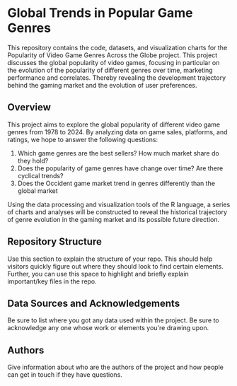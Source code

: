 # Global Trends in Popular Game Genres

This repository contains the code, datasets, and visualization charts for the Popularity of Video Game Genres Across the Globe project. This project discusses the global popularity of video games, focusing in particular on the evolution of the popularity of different genres over time, marketing performance and correlates. Thereby revealing the development trajectory behind the gaming market and the evolution of user preferences.

## Overview

This project aims to explore the global popularity of different video game genres from 1978 to 2024. By analyzing data on game sales, platforms, and ratings, we hope to answer the following questions:
  1. Which game genres are the best sellers? How much market share do they hold?
  2. Does the popularity of game genres have change over time? Are there cyclical trends?
  3. Does the Occident game market trend in genres differently than the global market

Using the data processing and visualization tools of the R language, a series of charts and analyses will be constructed to reveal the historical trajectory of genre evolution in the gaming market and its possible future direction.

## Repository Structure

Use this section to explain the structure of your repo. This should help visitors quickly figure out where they should look to find certain elements. Further, you can use this space to highlight and briefly explain important/key files in the repo.

## Data Sources and Acknowledgements

Be sure to list where you got any data used within the project. Be sure to acknowledge any one whose work or elements you're drawing upon.

## Authors

Give information about who are the authors of the project and how people can get in touch if they have questions.
